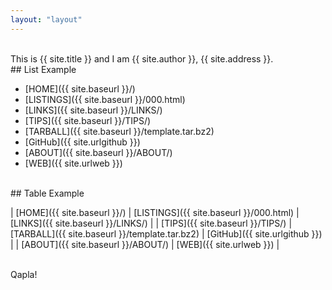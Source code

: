 ```yaml
---
layout: "layout"
---
```


<br>
This is {{ site.title }} and I am {{ site.author }}, {{ site.address }}.

<br>
## List Example

* [HOME]({{ site.baseurl }}/)
* [LISTINGS]({{ site.baseurl }}/000.html)
* [LINKS]({{ site.baseurl }}/LINKS/)
* [TIPS]({{ site.baseurl }}/TIPS/)
* [TARBALL]({{ site.baseurl }}/template.tar.bz2)
* [GitHub]({{ site.urlgithub }})
* [ABOUT]({{ site.baseurl }}/ABOUT/)
* [WEB]({{ site.urlweb }})

<br>
## Table Example

| [HOME]({{ site.baseurl }}/) | [LISTINGS]({{ site.baseurl }}/000.html) | [LINKS]({{ site.baseurl }}/LINKS/) |
| [TIPS]({{ site.baseurl }}/TIPS/) | [TARBALL]({{ site.baseurl }}/template.tar.bz2) | [GitHub]({{ site.urlgithub }}) |
| [ABOUT]({{ site.baseurl }}/ABOUT/) | [WEB]({{ site.urlweb }}) |

<br>
Qapla!

